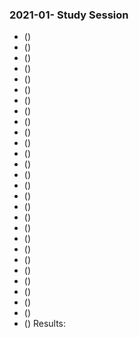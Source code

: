 ### 2021-01- Study Session
* ()
* ()
* ()
* ()
* ()
* ()
* ()
* ()
* ()
* ()
* ()
* ()
* ()
* ()
* ()
* ()
* ()
* ()
* ()
* ()
* ()
* ()
* ()
* ()
* ()
* ()
* ()
* ()
Results: 

